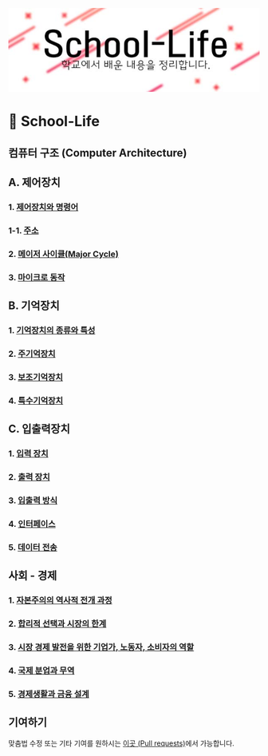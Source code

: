 ![Indirect Addressing Mode](./images/school-life.jpg)
# 📒 School-Life

## 컴퓨터 구조 (Computer Architecture)
## A. 제어장치
### 1. [제어장치와 명령어](https://github.com/SkyLightQP/school-life/blob/master/ComputerArch/Instruction.md)
### 1-1. [주소](https://github.com/SkyLightQP/school-life/blob/master/ComputerArch/Address.md)
### 2. [메이저 사이클(Major Cycle)](https://github.com/SkyLightQP/school-life/blob/master/ComputerArch/MajorCycle.md)
### 3. [마이크로 동작](https://github.com/SkyLightQP/school-life/blob/master/ComputerArch/Micro.md)

## B. 기억장치
### 1. [기억장치의 종류와 특성](https://github.com/SkyLightQP/school-life/blob/master/ComputerArch/MemoryUnit.md)
### 2. [주기억장치](https://github.com/SkyLightQP/school-life/blob/master/ComputerArch/Memory.md)
### 3. [보조기억장치](https://github.com/SkyLightQP/school-life/blob/master/ComputerArch/Storage.md)
### 4. [특수기억장치](https://github.com/SkyLightQP/school-life/blob/master/ComputerArch/SpecialMemory.md)

## C. 입출력장치
### 1. [입력 장치](https://github.com/SkyLightQP/school-life/blob/master/ComputerArch/InputUnit.md)
### 2. [출력 장치](https://github.com/SkyLightQP/school-life/blob/master/ComputerArch/OutputUnit.md)
### 3. [입출력 방식](https://github.com/SkyLightQP/school-life/blob/master/ComputerArch/IOMethod.md)
### 4. [인터페이스](https://github.com/SkyLightQP/school-life/blob/master/ComputerArch/Interface.md)
### 5. [데이터 전송](https://github.com/SkyLightQP/school-life/blob/master/ComputerArch/DataTransfer.md)

## 사회 - 경제
### 1. [자본주의의 역사적 전개 과정](https://github.com/SkyLightQP/school-life/blob/master/Social/Economy/CapitalismHistory.md)
### 2. [합리적 선택과 시장의 한계](https://github.com/SkyLightQP/school-life/blob/master/Social/Economy/MarketEconomy.md)
### 3. [시장 경제 발전을 위한 기업가, 노동자, 소비자의 역할](https://github.com/SkyLightQP/school-life/blob/master/Social/Economy/RulesConsumerWorker.md)
### 4. [국제 분업과 무역](https://github.com/SkyLightQP/school-life/blob/master/Social/Economy/Trade.md)
### 5. [경제생활과 금융 설계](https://github.com/SkyLightQP/school-life/blob/master/Social/Economy/FinanceDesign.md)

## 기여하기
맞춤법 수정 또는 기타 기여를 원하시는 [이곳 (Pull requests)](https://github.com/SkyLightQP/school-life/pulls)에서 가능합니다.